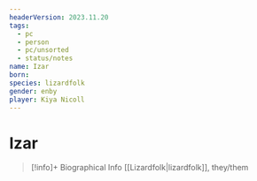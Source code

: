 ```yaml
---
headerVersion: 2023.11.20
tags:
  - pc
  - person
  - pc/unsorted
  - status/notes
name: Izar
born: 
species: lizardfolk
gender: enby
player: Kiya Nicoll
---
```

# Izar
>[!info]+ Biographical Info
> [[Lizardfolk|lizardfolk]], they/them

